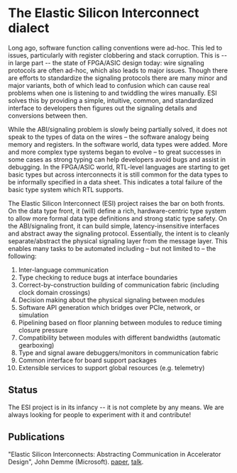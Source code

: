 # The Elastic Silicon Interconnect dialect

Long ago, software function calling conventions were ad-hoc. This led to
issues, particularly with register clobbering and stack corruption. This is --
in large part -- the state of FPGA/ASIC design today: wire signaling protocols
are often ad-hoc, which also leads to major issues. Though there are efforts
to standardize the signaling protocols there are many minor and major
variants, both of which lead to confusion which can cause real problems when
one is listening to and twiddling the wires manually. ESI solves this by
providing a simple, intuitive, common, and standardized interface to developers
then figures out the signaling details and conversions between then.

While the ABI/signaling problem is slowly being partially solved, it does not
speak to the types of data on the wires – the software analogy being memory
and registers. In the software world, data types were added. More and more
complex type systems began to evolve – to great successes in some cases as
strong typing can help developers avoid bugs and assist in debugging. In the
FPGA/ASIC world, RTL-level languages are starting to get basic types but
across interconnects it is still common for the data types to be informally
specified in a data sheet. This indicates a total failure of the basic type
system which RTL supports.

The Elastic Silicon Interconnect (ESI) project raises the bar on both fronts. On
the data type front, it (will) define a rich, hardware-centric type system to
allow more formal data type definitions and strong static type safety. On the
ABI/signaling front, it can build simple, latency-insensitive interfaces and
abstract away the signaling protocol. Essentially, the intent is to cleanly
separate/abstract the physical signaling layer from the message layer. This
enables many tasks to be automated including – but not limited to – the
following:

1) Inter-language communication
2) Type checking to reduce bugs at interface boundaries
3) Correct-by-construction building of communication fabric (including clock
domain crossings)
4) Decision making about the physical signaling between modules
5) Software API generation which bridges over PCIe, network, or simulation
6) Pipelining based on floor planning between modules to reduce timing closure
pressure
7) Compatibility between modules with different bandwidths (automatic
gearboxing)
8) Type and signal aware debuggers/monitors in communication fabric
9) Common interface for board support packages
10) Extensible services to support global resources (e.g. telemetry)

## Status

The ESI project is in its infancy -- it is not complete by any means. We are
always looking for people to experiment with it and contribute!

## Publications

"Elastic Silicon Interconnects: Abstracting Communication in Accelerator
Design", John Demme (Microsoft).
[paper](https://capra.cs.cornell.edu/latte21/paper/8.pdf),
[talk](https://www.youtube.com/watch?v=gjOkGX2E7EY).
